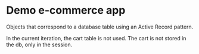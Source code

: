# Demo e-commerce app

Objects that correspond to a database table using an Active Record pattern.

In the current iteration, the cart table is not used. The cart is not stored in the db, only in the session.

